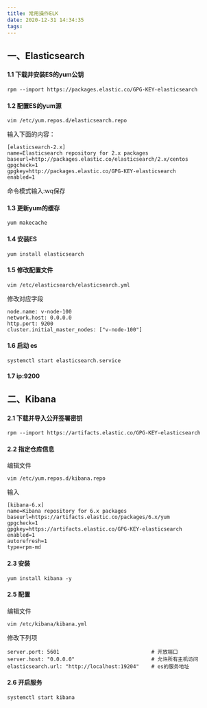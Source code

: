 ```yaml
---
title: 常用操作ELK
date: 2020-12-31 14:34:35
tags:
---
```


## 一、Elasticsearch
#### 1.1 下载并安装ES的yum公钥
```
rpm --import https://packages.elastic.co/GPG-KEY-elasticsearch
```
#### 1.2 配置ES的yum源
```
vim /etc/yum.repos.d/elasticsearch.repo
```
输入下面的内容：
```
[elasticsearch-2.x]
name=Elasticsearch repository for 2.x packages
baseurl=http://packages.elastic.co/elasticsearch/2.x/centos
gpgcheck=1
gpgkey=http://packages.elastic.co/GPG-KEY-elasticsearch
enabled=1
```
命令模式输入:wq保存

#### 1.3 更新yum的缓存
```
yum makecache
```
#### 1.4 安装ES
```
yum install elasticsearch
```

#### 1.5 修改配置文件
```
vim /etc/elasticsearch/elasticsearch.yml
```
修改对应字段
```
node.name: v-node-100
network.host: 0.0.0.0
http.port: 9200
cluster.initial_master_nodes: ["v-node-100"]
```

#### 1.6 启动 es
```
systemctl start elasticsearch.service
```

#### 1.7 ip:9200

## 二、Kibana
#### 2.1 下载并导入公开签署密钥
```
rpm --import https://artifacts.elastic.co/GPG-KEY-elasticsearch
```

#### 2.2 指定仓库信息
编辑文件
```
vim /etc/yum.repos.d/kibana.repo
```
输入
```
[kibana-6.x]
name=Kibana repository for 6.x packages
baseurl=https://artifacts.elastic.co/packages/6.x/yum
gpgcheck=1
gpgkey=https://artifacts.elastic.co/GPG-KEY-elasticsearch
enabled=1
autorefresh=1
type=rpm-md
```

#### 2.3 安装
```
yum install kibana -y
```

#### 2.5 配置
编辑文件
```
vim /etc/kibana/kibana.yml
```
修改下列项
```
server.port: 5601                              # 开放端口
server.host: "0.0.0.0"                         # 允许所有主机访问
elasticsearch.url: "http://localhost:19204"    # es的服务地址
```

#### 2.6 开启服务
```
systemctl start kibana
```

